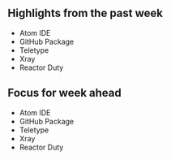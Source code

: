## Highlights from the past week

- Atom IDE
- GitHub Package
- Teletype
- Xray
- Reactor Duty

## Focus for week ahead

- Atom IDE
- GitHub Package
- Teletype
- Xray
- Reactor Duty
